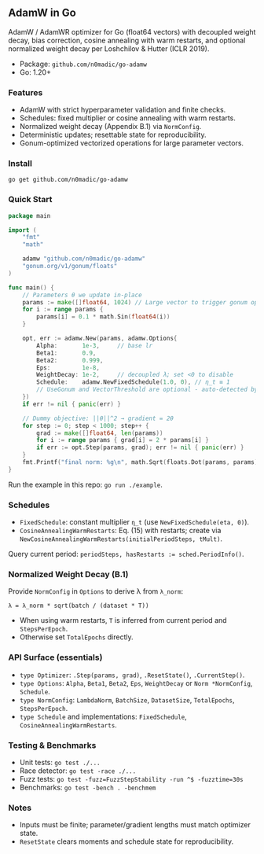 ## AdamW in Go

AdamW / AdamWR optimizer for Go (float64 vectors) with decoupled weight decay, bias correction, cosine annealing with warm restarts, and optional normalized weight decay per Loshchilov & Hutter (ICLR 2019).

- Package: `github.com/n0madic/go-adamw`
- Go: 1.20+

### Features
- AdamW with strict hyperparameter validation and finite checks.
- Schedules: fixed multiplier or cosine annealing with warm restarts.
- Normalized weight decay (Appendix B.1) via `NormConfig`.
- Deterministic updates; resettable state for reproducibility.
- Gonum-optimized vectorized operations for large parameter vectors.

### Install
```
go get github.com/n0madic/go-adamw
```

### Quick Start
```go
package main

import (
    "fmt"
    "math"

    adamw "github.com/n0madic/go-adamw"
    "gonum.org/v1/gonum/floats"
)

func main() {
    // Parameters θ we update in-place
    params := make([]float64, 1024) // Large vector to trigger gonum optimization
    for i := range params {
        params[i] = 0.1 * math.Sin(float64(i))
    }

    opt, err := adamw.New(params, adamw.Options{
        Alpha:       1e-3,     // base lr
        Beta1:       0.9,
        Beta2:       0.999,
        Eps:         1e-8,
        WeightDecay: 1e-2,     // decoupled λ; set <0 to disable
        Schedule:    adamw.NewFixedSchedule(1.0, 0), // η_t ≡ 1
        // UseGonum and VectorThreshold are optional - auto-detected by default
    })
    if err != nil { panic(err) }

    // Dummy objective: ||θ||^2 → gradient = 2θ
    for step := 0; step < 1000; step++ {
        grad := make([]float64, len(params))
        for i := range params { grad[i] = 2 * params[i] }
        if err := opt.Step(params, grad); err != nil { panic(err) }
    }
    fmt.Printf("final norm: %g\n", math.Sqrt(floats.Dot(params, params)))
}
```
Run the example in this repo: `go run ./example`.

### Schedules
- `FixedSchedule`: constant multiplier `η_t` (use `NewFixedSchedule(eta, 0)`).
- `CosineAnnealingWarmRestarts`: Eq. (15) with restarts; create via `NewCosineAnnealingWarmRestarts(initialPeriodSteps, tMult)`.

Query current period: `periodSteps, hasRestarts := sched.PeriodInfo()`.

### Normalized Weight Decay (B.1)
Provide `NormConfig` in `Options` to derive λ from `λ_norm`:
```
λ = λ_norm * sqrt(batch / (dataset * T))
```
- When using warm restarts, `T` is inferred from current period and `StepsPerEpoch`.
- Otherwise set `TotalEpochs` directly.

### API Surface (essentials)
- `type Optimizer`: `.Step(params, grad)`, `.ResetState()`, `.CurrentStep()`.
- `type Options`: `Alpha`, `Beta1`, `Beta2`, `Eps`, `WeightDecay` or `Norm *NormConfig`, `Schedule`.
- `type NormConfig`: `LambdaNorm`, `BatchSize`, `DatasetSize`, `TotalEpochs`, `StepsPerEpoch`.
- `type Schedule` and implementations: `FixedSchedule`, `CosineAnnealingWarmRestarts`.

### Testing & Benchmarks
- Unit tests: `go test ./...`
- Race detector: `go test -race ./...`
- Fuzz tests: `go test -fuzz=FuzzStepStability -run ^$ -fuzztime=30s`
- Benchmarks: `go test -bench . -benchmem`

### Notes
- Inputs must be finite; parameter/gradient lengths must match optimizer state.
- `ResetState` clears moments and schedule state for reproducibility.
